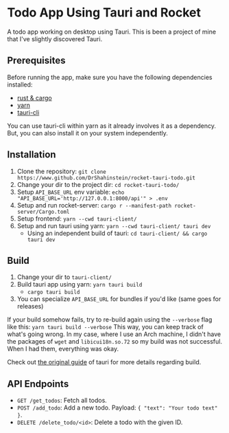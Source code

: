# Todo App Using Tauri and Rocket

A todo app working on desktop using Tauri. This is been a project of mine that I've slightly discovered Tauri. 

## Prerequisites

Before running the app, make sure you have the following dependencies installed:

- [rust & cargo](https://rustup.rs/)
- [yarn](https://classic.yarnpkg.com/lang/en/docs/install/#debian-stable)
- [tauri-cli](https://tauri.app/v1/api/cli/)

You can use tauri-cli within yarn as it already involves it as a dependency. But, you can also install it on your system independently.

## Installation

1. Clone the repository: `git clone https://www.github.com/DrShahinstein/rocket-tauri-todo.git`
2. Change your dir to the project dir: `cd rocket-tauri-todo/`
3. Setup `API_BASE_URL` env variable: `echo "API_BASE_URL='http://127.0.0.1:8000/api'" > .env`
4. Setup and run rocket-server: `cargo r --manifest-path rocket-server/Cargo.toml`
5. Setup frontend: `yarn --cwd tauri-client/`
6. Setup and run tauri using yarn: `yarn --cwd tauri-client/ tauri dev`
   - Using an independent build of tauri: `cd tauri-client/ && cargo tauri dev`

## Build

1. Change your dir to `tauri-client/`
2. Build tauri app using yarn: `yarn tauri build`
   - `cargo tauri build`
3. You can specialize `API_BASE_URL` for bundles if you'd like (same goes for releases)

If your build somehow fails, try to re-build again using the `--verbose` flag like this: `yarn tauri build --verbose`
This way, you can keep track of what's going wrong. In my case, where I use an Arch machine, I didn't have the packages of `wget` and `libicui18n.so.72` so my build was not successful. When I had them, everything was okay.

Check out [the original guide](https://tauri.app/v1/guides/building/) of tauri for more details regarding build.

## API Endpoints

- `GET /get_todos`: Fetch all todos.
- `POST /add_todo`: Add a new todo. Payload: `{ "text": "Your todo text" }`.
- `DELETE /delete_todo/<id>`: Delete a todo with the given ID.
